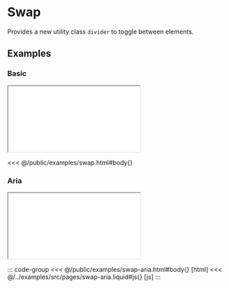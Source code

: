 # Swap
Provides a new utility class `divider` to toggle between elements.

<ViewSourceGh href="https://github.com/winduum/winduum/blob/next/src/utilities/swap" />

## Examples

### Basic

<iframe onload="this.style.visibility = 'visible';" src="/examples/swap.html"></iframe>

<<< @/public/examples/swap.html#body{}

### Aria

<iframe onload="this.style.visibility = 'visible';" src="/examples/swap-aria.html"></iframe>

::: code-group
<<< @/public/examples/swap-aria.html#body{} [html]
<<< @/../examples/src/pages/swap-aria.liquid#js{} [js]
:::
